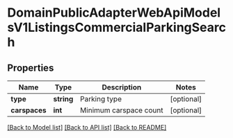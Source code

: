 # DomainPublicAdapterWebApiModelsV1ListingsCommercialParkingSearch

## Properties
Name | Type | Description | Notes
------------ | ------------- | ------------- | -------------
**type** | **string** | Parking type | [optional] 
**carspaces** | **int** | Minimum carspace count | [optional] 

[[Back to Model list]](../../README.md#documentation-for-models) [[Back to API list]](../../README.md#documentation-for-api-endpoints) [[Back to README]](../../README.md)


